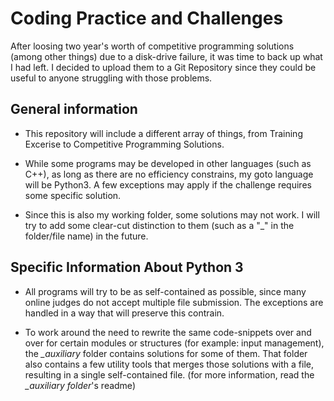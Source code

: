 # Coding Practice and Challenges

After loosing two year's worth of competitive programming solutions (among other things) due to a disk-drive failure, it was time to back up what I had left. I decided to upload them to a Git Repository since they could be useful to anyone struggling with those problems.

## General information

* This repository will include a different array of things, from Training Excerise to Competitive Programming Solutions.

* While some programs may be developed in other languages (such as C++), as long as there are no efficiency constrains, my goto language will be Python3. A few exceptions may apply if the challenge requires some specific solution. 

* Since this is also my working folder, some solutions may not work. I will try to add some clear-cut distinction to them (such as a "_" in the folder/file name) in the future.

## Specific Information About Python 3

* All programs will try to be as self-contained as possible, since many online judges do not accept multiple file submission. The exceptions are handled in a way that will preserve this contrain. 

* To work around the need to rewrite the same code-snippets over and over for certain modules or structures (for example: input management), the *_auxiliary* folder contains solutions for some of them. That folder also contains a few utility tools that merges those solutions with a file, resulting in a single self-contained file. (for more information, read the *_auxiliary folder*'s readme)
